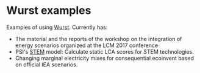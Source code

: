 # Wurst examples

Examples of using [Wurst](https://github.com/IndEcol/wurst). Currently has:

* The material and the reports of the workshop on the integration of energy scenarios organized at the LCM 2017 conference
* PSI's [STEM](https://www.psi.ch/eem/stem) model: Calculate static LCA scores for STEM technologies.
* Changing marginal electricity mixes for consequential ecoinvent based on official IEA scenarios.
